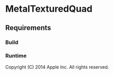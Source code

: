 # MetalTexturedQuad



## Requirements

### Build



### Runtime



Copyright (C) 2014 Apple Inc. All rights reserved.
